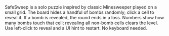 SafeSweep is a solo puzzle inspired by classic Minesweeper played on a small grid. The board hides a handful of bombs randomly; click a cell to reveal it. If a bomb is revealed, the round ends in a loss. Numbers show how many bombs touch that cell; revealing all non-bomb cells clears the level. Use left-click to reveal and a UI hint to restart. No keyboard needed.